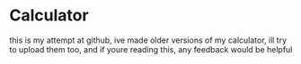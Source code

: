 # Calculator
this is my attempt at github, ive made older versions of my calculator, ill try to upload them too, and if youre reading this, any feedback would be helpful
